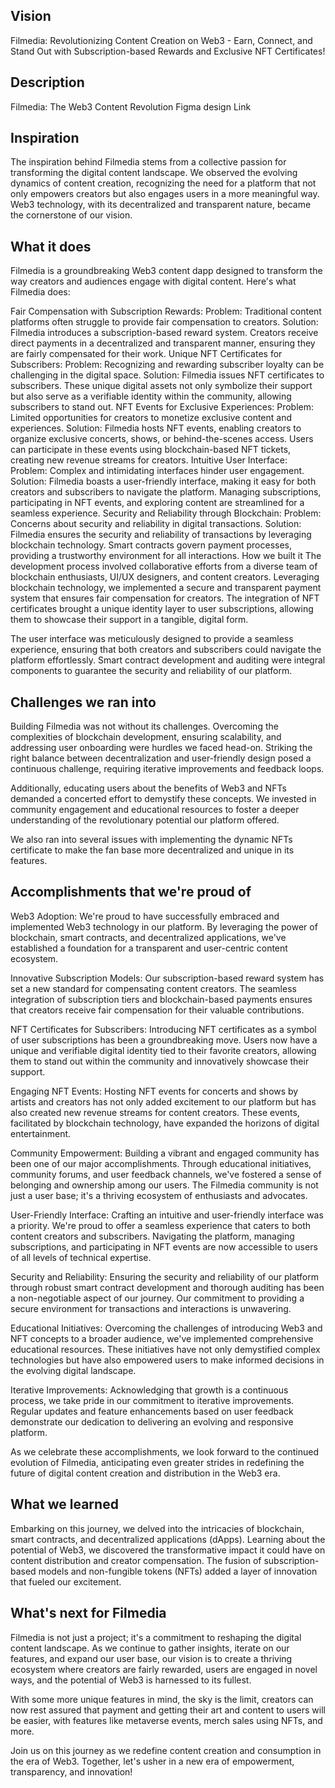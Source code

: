 ## Vision
Filmedia: Revolutionizing Content Creation on Web3 - Earn, Connect, and Stand Out with Subscription-based Rewards and Exclusive NFT Certificates!

## Description
Filmedia: The Web3 Content Revolution
Figma design Link

## Inspiration
The inspiration behind Filmedia stems from a collective passion for transforming the digital content landscape. We observed the evolving dynamics of content creation, recognizing the need for a platform that not only empowers creators but also engages users in a more meaningful way. Web3 technology, with its decentralized and transparent nature, became the cornerstone of our vision.

## What it does
Filmedia is a groundbreaking Web3 content dapp designed to transform the way creators and audiences engage with digital content. Here's what Filmedia does:

Fair Compensation with Subscription Rewards: Problem: Traditional content platforms often struggle to provide fair compensation to creators. Solution: Filmedia introduces a subscription-based reward system. Creators receive direct payments in a decentralized and transparent manner, ensuring they are fairly compensated for their work.
Unique NFT Certificates for Subscribers: Problem: Recognizing and rewarding subscriber loyalty can be challenging in the digital space. Solution: Filmedia issues NFT certificates to subscribers. These unique digital assets not only symbolize their support but also serve as a verifiable identity within the community, allowing subscribers to stand out.
NFT Events for Exclusive Experiences: Problem: Limited opportunities for creators to monetize exclusive content and experiences. Solution: Filmedia hosts NFT events, enabling creators to organize exclusive concerts, shows, or behind-the-scenes access. Users can participate in these events using blockchain-based NFT tickets, creating new revenue streams for creators.
Intuitive User Interface: Problem: Complex and intimidating interfaces hinder user engagement. Solution: Filmedia boasts a user-friendly interface, making it easy for both creators and subscribers to navigate the platform. Managing subscriptions, participating in NFT events, and exploring content are streamlined for a seamless experience.
Security and Reliability through Blockchain: Problem: Concerns about security and reliability in digital transactions. Solution: Filmedia ensures the security and reliability of transactions by leveraging blockchain technology. Smart contracts govern payment processes, providing a trustworthy environment for all interactions.
How we built it
The development process involved collaborative efforts from a diverse team of blockchain enthusiasts, UI/UX designers, and content creators. Leveraging blockchain technology, we implemented a secure and transparent payment system that ensures fair compensation for creators. The integration of NFT certificates brought a unique identity layer to user subscriptions, allowing them to showcase their support in a tangible, digital form.

The user interface was meticulously designed to provide a seamless experience, ensuring that both creators and subscribers could navigate the platform effortlessly. Smart contract development and auditing were integral components to guarantee the security and reliability of our platform.

## Challenges we ran into
Building Filmedia was not without its challenges. Overcoming the complexities of blockchain development, ensuring scalability, and addressing user onboarding were hurdles we faced head-on. Striking the right balance between decentralization and user-friendly design posed a continuous challenge, requiring iterative improvements and feedback loops.

Additionally, educating users about the benefits of Web3 and NFTs demanded a concerted effort to demystify these concepts. We invested in community engagement and educational resources to foster a deeper understanding of the revolutionary potential our platform offered.

We also ran into several issues with implementing the dynamic NFTs certificate to make the fan base more decentralized and unique in its features.

## Accomplishments that we're proud of
Web3 Adoption: We're proud to have successfully embraced and implemented Web3 technology in our platform. By leveraging the power of blockchain, smart contracts, and decentralized applications, we've established a foundation for a transparent and user-centric content ecosystem.

Innovative Subscription Models: Our subscription-based reward system has set a new standard for compensating content creators. The seamless integration of subscription tiers and blockchain-based payments ensures that creators receive fair compensation for their valuable contributions.

NFT Certificates for Subscribers: Introducing NFT certificates as a symbol of user subscriptions has been a groundbreaking move. Users now have a unique and verifiable digital identity tied to their favorite creators, allowing them to stand out within the community and innovatively showcase their support.

Engaging NFT Events: Hosting NFT events for concerts and shows by artists and creators has not only added excitement to our platform but has also created new revenue streams for content creators. These events, facilitated by blockchain technology, have expanded the horizons of digital entertainment.

Community Empowerment: Building a vibrant and engaged community has been one of our major accomplishments. Through educational initiatives, community forums, and user feedback channels, we've fostered a sense of belonging and ownership among our users. The Filmedia community is not just a user base; it's a thriving ecosystem of enthusiasts and advocates.

User-Friendly Interface: Crafting an intuitive and user-friendly interface was a priority. We're proud to offer a seamless experience that caters to both content creators and subscribers. Navigating the platform, managing subscriptions, and participating in NFT events are now accessible to users of all levels of technical expertise.

Security and Reliability: Ensuring the security and reliability of our platform through robust smart contract development and thorough auditing has been a non-negotiable aspect of our journey. Our commitment to providing a secure environment for transactions and interactions is unwavering.

Educational Initiatives: Overcoming the challenges of introducing Web3 and NFT concepts to a broader audience, we've implemented comprehensive educational resources. These initiatives have not only demystified complex technologies but have also empowered users to make informed decisions in the evolving digital landscape.

Iterative Improvements: Acknowledging that growth is a continuous process, we take pride in our commitment to iterative improvements. Regular updates and feature enhancements based on user feedback demonstrate our dedication to delivering an evolving and responsive platform.

As we celebrate these accomplishments, we look forward to the continued evolution of Filmedia, anticipating even greater strides in redefining the future of digital content creation and distribution in the Web3 era.

## What we learned
Embarking on this journey, we delved into the intricacies of blockchain, smart contracts, and decentralized applications (dApps). Learning about the potential of Web3, we discovered the transformative impact it could have on content distribution and creator compensation. The fusion of subscription-based models and non-fungible tokens (NFTs) added a layer of innovation that fueled our excitement.

## What's next for Filmedia
Filmedia is not just a project; it's a commitment to reshaping the digital content landscape. As we continue to gather insights, iterate on our features, and expand our user base, our vision is to create a thriving ecosystem where creators are fairly rewarded, users are engaged in novel ways, and the potential of Web3 is harnessed to its fullest.

With some more unique features in mind, the sky is the limit, creators can now rest assured that payment and getting their art and content to users will be easier, with features like metaverse events, merch sales using NFTs, and more.

Join us on this journey as we redefine content creation and consumption in the era of Web3. Together, let's usher in a new era of empowerment, transparency, and innovation!
